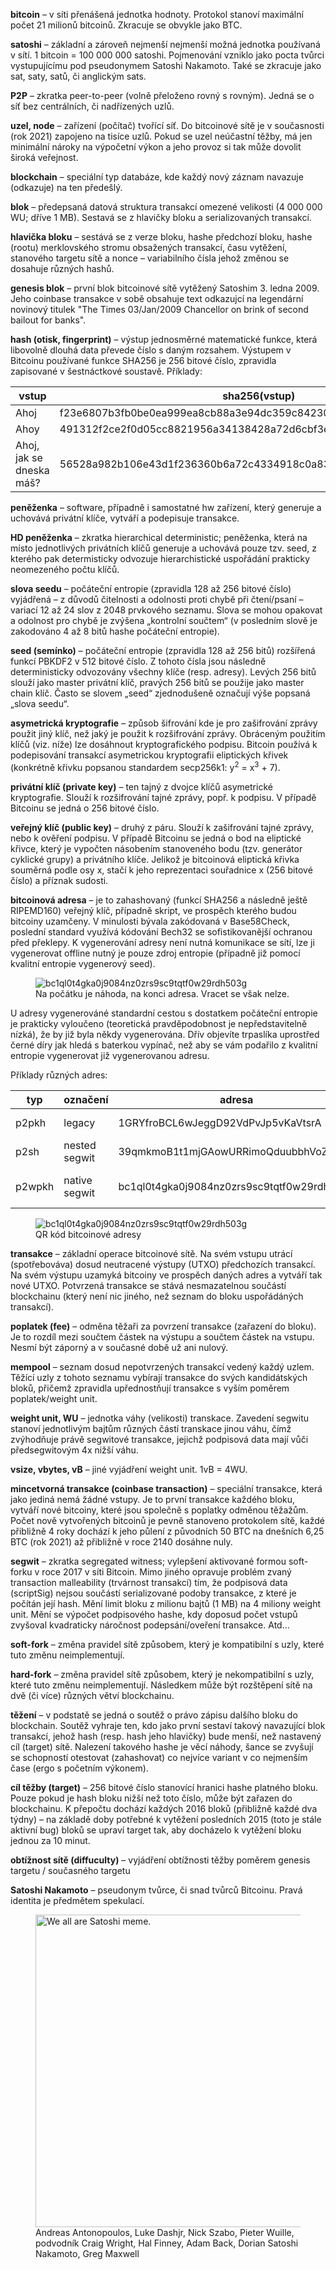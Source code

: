 **bitcoin** – v síti přenášená jednotka hodnoty. Protokol stanoví maximální počet 21 milionů bitcoinů. Zkracuje se obvykle jako BTC.

**satoshi** – základní a zároveň nejmenší nejmenší možná jednotka používaná v sítí. 1 bitcoin = 100 000 000 satoshi. Pojmenování vzniklo jako pocta tvůrci vystupujícímu pod pseudonymem Satoshi Nakamoto. Také se zkracuje jako sat, saty, satů, či anglickým sats. 

**P2P** – zkratka peer-to-peer (volně přeloženo rovný s rovným). Jedná se o síť bez centrálních, či nadřízených uzlů. 

**uzel, node** – zařízení (počítač) tvořící síť. Do bitcoinové sítě je v současnosti (rok 2021) zapojeno na tisíce uzlů. Pokud se uzel neúčastní těžby, má jen minimální nároky na výpočetní výkon a jeho provoz si tak může dovolit široká veřejnost. 

**blockchain** – speciální typ databáze, kde každý nový záznam navazuje (odkazuje) na ten předešlý.

**blok** – předepsaná datová struktura transakcí omezené velikosti (4 000 000 WU; dříve 1 MB). Sestavá se z hlavičky bloku a serializovaných transakcí. 

**hlavička bloku** – sestává se z verze bloku, hashe předchozí bloku, hashe (rootu) merklovského stromu obsažených transakcí, času vytěžení, stanového targetu sítě a nonce – variabilního čísla jehož změnou se dosahuje různých hashů. 

**genesis blok** – první blok bitcoinové sítě vytěžený Satoshim 3. ledna 2009. Jeho coinbase transakce v sobě obsahuje text odkazujcí na legendární novinový titulek "The Times 03/Jan/2009 Chancellor on brink of second bailout for banks". 

**hash (otisk, fingerprint)** – výstup jednosměrné matematické funkce, která libovolně dlouhá data převede číslo s daným rozsahem. Výstupem v Bitcoinu používané funkce SHA256 je 256 bitové číslo, zpravidla zapisované v šestnáctkové soustavě. Příklady:

| vstup | sha256(vstup) |
| ------ | ------ |
| Ahoj | f23e6807b3fb0be0ea999ea8cb88a3e94dc359c84230461f9761efac57dcb081 |
| Ahoy | 491312f2ce2f0d05cc8821956a34138428a72d6cbf3e426ef6bcc87f2905b614 |
| Ahoj, jak se dneska máš? | 56528a982b106e43d1f236360b6a72c4334918c0a83413d810ac0041f8f2e377 |

**peněženka** – software, případně i samostatné hw zařízení, který generuje a uchovává privátní klíče, vytváří a podepisuje transakce.

**HD peněženka** – zkratka hierarchical deterministic; peněženka, která na místo jednotlivých privátních klíčů generuje a uchovává pouze tzv. seed, z kterého pak determisticky odvozuje hierarchistické uspořádání prakticky neomezeného počtu klíčů.  

**slova seedu** – počáteční entropie (zpravidla 128 až 256 bitové číslo) vyjádřená – z důvodů čitelnosti a odolnosti proti chybě při čtení/psaní – variací 12 až 24 slov z 2048 prvkového seznamu. Slova se mohou opakovat a odolnost pro chybě je zvýšena „kontrolní součtem“ (v posledním slově je zakodováno 4 až 8 bitů hashe počáteční entropie).

**seed (semínko)** – počáteční entropie (zpravidla 128 až 256 bitů) rozšířená funkcí PBKDF2 v 512 bitové číslo. Z tohoto čísla jsou následně deterministicky odvozovány všechny klíče (resp. adresy). Levých 256 bitů slouží jako master privátní klíč, pravých 256 bitů se použije jako master chain klíč. Často se slovem „seed“ zjednodušeně označují výše popsaná „slova seedu“.

**asymetrická kryptografie** – způsob šifrování kde je pro zašifrování zprávy použit jiný klíč, než jaký je použit k rozšifrování zprávy. Obráceným použitím klíčů (viz. níže) lze dosáhnout kryptografického podpisu. Bitcoin používá k podepisování transakcí asymetrickou kryptografii eliptických křivek (konkrétně křivku popsanou standardem secp256k1: y<sup>2</sup> = x<sup>3</sup> + 7).

**privátní klíč (private key)** – ten tajný z dvojce klíčů asymetrické kryptografie. Slouží k rozšifrování tajné zprávy, popř. k podpisu. V případě Bitcoinu se jedná o 256 bitové číslo.

**veřejný klíč (public key)** – druhý z páru. Slouží k zašifrování tajné zprávy, nebo k ověření podpisu. V případě Bitcoinu se jedná o bod na eliptické křivce, který je vypočten násobením stanoveného bodu (tzv. generátor cyklické grupy) a privátního klíče. Jelikož je bitcoinová eliptická křivka souměrná podle osy x, stačí k jeho reprezentaci souřadnice x (256 bitové číslo) a příznak sudosti. 

**bitcoinová adresa** – je to zahashovaný (funkcí SHA256 a následně ještě RIPEMD160) veřejný klíč, případně skript, ve prospěch kterého budou bitcoiny uzamčeny. V minulosti bývala zakódovaná v Base58Check, poslední standard využívá kódování Bech32 se sofistikovanější ochranou před překlepy. K vygenerování adresy není nutná komunikace se sítí, lze ji vygenerovat offline nutný je pouze zdroj entropie (případně již pomocí kvalitní entropie vygenerový seed).  

<figure>
    <img src="img/adresa.png" alt="bc1ql0t4gka0j9084nz0zrs9sc9tqtf0w29rdh503g">
    <figcaption>Na počátku je náhoda, na konci adresa. Vracet se však nelze.</figcaption>
</figure>

U adresy vygenerováné standardní cestou s dostatkem počáteční entropie je prakticky vyloučeno (teoretická pravděpodobnost je nepředstavitelně nízká), že by již byla někdy vygenerována. Dřív objevíte trpaslíka uprostřed černé díry jak hledá s baterkou vypínač, než aby se vám podařilo z kvalitní entropie vygenerovat již vygenerovanou adresu. 

Příklady různých adres:

| typ | označení | adresa | kódování |
| ------ | ------ | ------ | ------ |
| p2pkh | legacy | 1GRYfroBCL6wJeggD92VdPvJp5vKaVtsrA | Base58Check s počáteční 1 |
| p2sh | nested segwit | 39qmkmoB1t1mjGAowURRimoQduubbhVoZz | Base58Check s počáteční 3 |
| p2wpkh | native segwit | bc1ql0t4gka0j9084nz0zrs9sc9tqtf0w29rdh503g | Bech32 s počátečním bc1 |
 
<figure>
    <img src="img/QR.PNG" alt="bc1ql0t4gka0j9084nz0zrs9sc9tqtf0w29rdh503g">
    <figcaption>QR kód bitcoinové adresy</figcaption>
</figure>

**transakce** – základní operace bitcoinové sítě. Na svém vstupu utrácí (spotřebováva) dosud neutracené výstupy (UTXO) předchozích transakcí. Na svém výstupu uzamyká bitcoiny ve prospěch daných adres a vytváří tak nové UTXO. Potvrzená transakce se stává nesmazatelnou součástí blockchainu (který není nic jiného, než seznam do bloku uspořádáných transakcí). 

**poplatek (fee)** – odměna těžaři za povrzení transakce (zařazení do bloku). Je to rozdíl mezi součtem částek na výstupu a součtem částek na vstupu. Nesmí být záporný a v současné době už ani nulový. 

**mempool** – seznam dosud nepotvrzených transakcí vedený každý uzlem. Těžící uzly z tohoto seznamu vybírají transakce do svých kandidátských bloků, přičemž zpravidla upřednostňují transakce s vyším poměrem poplatek/weight unit. 

**weight unit, WU** – jednotka váhy (velikosti) transkace. Zavedení segwitu stanoví jednotlivým bajtům různých částí transkace jinou váhu, čímž zvýhodňuje právě segwitové transakce, jejichž podpisová data mají vůči předsegwitovým 4x nižší váhu.

**vsize, vbytes, vB** – jiné vyjádření weight unit. 1vB = 4WU. 

**mincetvorná transakce (coinbase transaction)** – speciální transakce, která jako jediná nemá žádné vstupy. Je to první transakce každého bloku, vytváří nové bitcoiny, které jsou společně s poplatky odměnou těžažům. Počet nově vytvořených bitcoinů je pevně stanoveno protokolem sítě, každé přibližně 4 roky dochází k jeho půlení z původních 50 BTC na dnešních 6,25 BTC (rok 2021) až přibližně v roce 2140 dosáhne nuly. 

**segwit** – zkratka segregated witness; vylepšení aktivované formou soft-forku v roce 2017 v síti Bitcoin. Mimo jiného opravuje problém zvaný transaction malleability (trvárnost transakcí) tím, že podpisová data (scriptSig) nejsou součástí serializované podoby transakce, z které je počítán její hash. Mění limit bloku z milionu bajtů (1 MB) na 4 miliony weight unit. Mění se výpočet podpisového hashe, kdy doposud počet vstupů zvyšoval kvadraticky náročnost podepsání/oveření transakce. Atd... 

**soft-fork** – změna pravidel sítě způsobem, který je kompatibilní s uzly, které tuto změnu neimplementují.

**hard-fork** – změna pravidel sítě způsobem, který je nekompatibilní s uzly, které tuto změnu neimplementují. Následkem může být rozštěpení sítě na dvě (či více) různých větví blockchainu. 

**těžení** – v podstatě se jedná o soutěž o právo zápisu dalšího bloku do blockchain. Soutěž vyhraje ten, kdo jako první sestaví takový navazující blok transakcí, jehož hash (resp. hash jeho hlavičky) bude menší, než nastavený cíl (target) sítě. Nalezení takového hashe je věcí náhody, šance se zvyšují se schopností otestovat (zahashovat) co nejvíce variant v co nejmenším čase (ergo s početním výkonem).

**cíl těžby (target)** – 256 bitové číslo stanovící hranici hashe platného bloku. Pouze pokud je hash bloku nižší než toto číslo, může být zařazen do blockchainu. K přepočtu dochází každých 2016 bloků (přibližně každé dva týdny) – na základě doby potřebné k vytěžení posledních 2015 (toto je stále aktivní bug) bloků se upraví target tak, aby docházelo k vytěžení bloku jednou za 10 minut.

**obtížnost sítě (diffuculty)** – vyjádření obtížnosti těžby poměrem genesis targetu / současného targetu

**Satoshi Nakamoto** – pseudonym tvůrce, či snad tvůrců Bitcoinu. Pravá identita je předmětem spekulací. 
<figure>
    <img src="img/satoshi.jpeg" alt="We all are Satoshi meme." width="500" height="500">
    <figcaption>Andreas Antonopoulos, Luke Dashjr, Nick Szabo, Pieter Wuille, podvodník Craig Wright, Hal Finney, Adam Back, Dorian Satoshi Nakamoto, Greg Maxwell</figcaption>
</figure>
